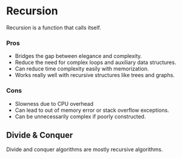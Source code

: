# Recursion

Recursion is a function that calls itself.

### Pros
* Bridges the gap between elegance and complexity.
* Reduce the need for complex loops and auxiliary data structures.
* Can reduce time complexity easily with memorization.
* Works really well with recursive structures like trees and graphs.


### Cons
* Slowness due to CPU overhead
* Can lead to out of memory error or stack overflow exceptions.
* Can be unnecessarily complex if poorly constructed.

## Divide & Conquer

Divide and conquer algorithms are mostly recursive algorithms.